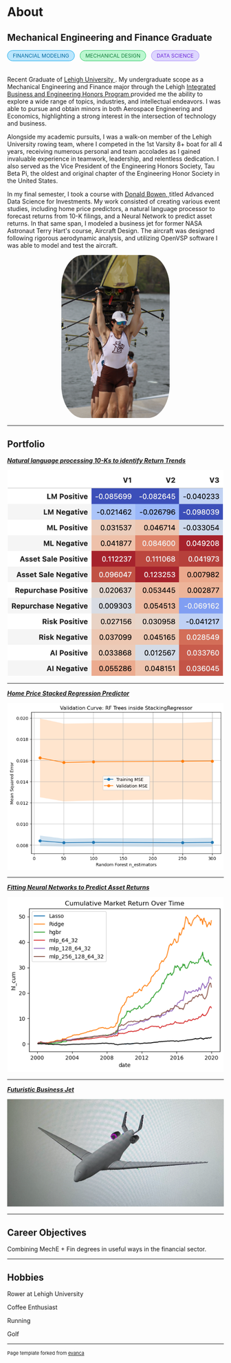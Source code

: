
<div className="col-span-4">
  <h1 className="text-4xl font-light">About</h1>
      <h2 className="py-2 text-lg font-light text-gray-500">
          Mechanical Engineering and Finance Graduate
      </h2>
     <div style="display: inline-flex; align-items: center; border-radius: 9999px; border: 1px solid #0ea5e9; background-color: #bae6fd; padding: 0.25rem 0.75rem; font-size: 0.75rem; text-transform: uppercase; color: #0369a1; margin-right: 8px;">
    Financial Modeling
    </div>
    <div style="display: inline-flex; align-items: center; border-radius: 9999px; border: 1px solid #22c55e; background-color: #bbf7d0; padding: 0.25rem 0.75rem; font-size: 0.75rem; text-transform: uppercase; color: #15803d; margin-right: 8px;">
      Mechanical Design
    </div>
    <div style="display: inline-flex; align-items: center; border-radius: 9999px; border: 1px solid #a78bfa; background-color: #ddd6fe; padding: 0.25rem 0.75rem; font-size: 0.75rem; text-transform: uppercase; color: #6d28d9; margin-bottom: 20px;">
      Data Science
    </div>
      <p className="py-2 text-justify font-light text-gray-600">
       Recent Graduate of
      <a href="https://www.lehigh.edu/" className="text-sky-700">
      Lehigh University 
      </a>
      . My undergraduate scope as a Mechanical Engineering and Finance
       major through the Lehigh <a href="https://ibe.lehigh.edu/" className="text-sky-700">
      Integrated Business and Engineering Honors Program 
      </a>provided me the ability to explore a wide range of topics, industries, 
       and intellectual endeavors. I was able to pursue and obtain minors in both Aerospace Engineering and Economics, highlighting a strong interest in the intersection of technology and business. 
      </p>
      <p className="text-justify font-light text-gray-600">
       Alongside my academic pursuits, I was a walk-on member of the Lehigh University rowing team, where I competed in the 1st Varsity 8+ boat for all 4 years, receiving numerous personal and team accolades as I gained invaluable experience in teamwork, leadership, and relentless dedication. I also served as the Vice President of the Engineering Honors Society, Tau Beta Pi, the oldest and original chapter of the Engineering Honor Society in the United States.  
      </p>
      <p className="text-justify font-light text-gray-600">
      In my final semester, I took a course with 
      <a className="text-sky-700" href="http://bowen.finance/"> Donald Bowen, </a> 
      titled Advanced Data Science for Investments. My work consisted of creating various event studies, including home price predictors, a natural language processor to forecast returns from 10-K filings, and a Neural Network to predict asset returns. 
      In that same span, I modeled a business jet for former NASA Astronaut Terry Hart's course, Aircraft Design. The aircraft was designed following rigorous aerodynamic analysis, and utilizing OpenVSP software I was able to model and test the aircraft.
      </p>
</div>          
<p style="text-align:center;">
  <img class="img-circle" src="images/rowing.JPG" width="50%" style="border-radius:20%;">
</p>

---

## Portfolio

<!-- You can link to other websites, PDFs in this repo, and other pages in this repo -->

_**[Natural language processing 10-Ks to identify Return Trends](portfolio/report/report.md)**_

<img src="portfolio/report/output_8_0.png"/>

---

_**[Home Price Stacked Regression Predictor](portfolio/stackedregressors/model/model.md)**_

<img src="portfolio/stackedregressors/model/output_19_0.png"/>

---

_**[Fitting Neural Networks to Predict Asset Returns](https://lehigh-asset-pricing.streamlit.app)**_

<img src="portfolio/stock_predictor_project/output_71_0.png">

---

_**[Futuristic Business Jet](pdf/Mech328ClassOverview_GoogleDocs.pdf)**_

<img src="images/plane.jpeg"/>

---

## Career Objectives

Combining MechE + Fin degrees in useful ways in the financial sector. 

---

## Hobbies

Rower at Lehigh University

Coffee Enthusiast

Running

Golf

---

<p style="font-size:11px">Page template forked from <a href="https://github.com/evanca/quick-portfolio">evanca</a></p>
<!-- Remove above link if you don't want to attibute -->
